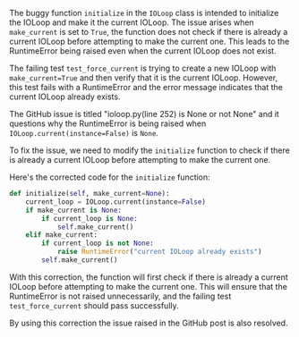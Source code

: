 The buggy function `initialize` in the `IOLoop` class is intended to initialize the IOLoop and make it the current IOLoop. The issue arises when `make_current` is set to `True`, the function does not check if there is already a current IOLoop before attempting to make the current one. This leads to the RuntimeError being raised even when the current IOLoop does not exist.

The failing test `test_force_current` is trying to create a new IOLoop with `make_current=True` and then verify that it is the current IOLoop. However, this test fails with a RuntimeError and the error message indicates that the current IOLoop already exists.

The GitHub issue is titled "ioloop.py(line 252) is None or not None" and it questions why the RuntimeError is being raised when `IOLoop.current(instance=False)` is `None`.

To fix the issue, we need to modify the `initialize` function to check if there is already a current IOLoop before attempting to make the current one.

Here's the corrected code for the `initialize` function:

```python
def initialize(self, make_current=None):
    current_loop = IOLoop.current(instance=False)
    if make_current is None:
        if current_loop is None:
            self.make_current()
    elif make_current:
        if current_loop is not None:
            raise RuntimeError("current IOLoop already exists")
        self.make_current()
```

With this correction, the function will first check if there is already a current IOLoop before attempting to make the current one. This will ensure that the RuntimeError is not raised unnecessarily, and the failing test `test_force_current` should pass successfully.

By using this correction the issue raised in the GitHub post is also resolved.